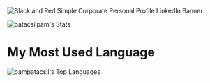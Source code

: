 ![Black and Red Simple Corporate Personal Profile LinkedIn Banner](https://github.com/user-attachments/assets/6ac9fe2c-962e-43fe-9ee1-b7fbbcc9ca98)


![patacsilpam's Stats](https://github-readme-stats.vercel.app/api?username=patacsilpam&theme=midnight-purple&show_icons=true&hide_border=true&count_private=true)

<h1>My Most Used Language</h1>

![pampatacsil's Top Languages](https://github-readme-stats.vercel.app/api/top-langs/?username=pampatacsil&theme=midnight-purple&show_icons=true&hide_border=true&layout=compact)

<!--<div id="badges">
  <div>
    <h3>Languages that I am learning:)</h3>
    <img src="https://github.com/devicons/devicon/blob/master/ic![Black and Red Simple Corporate Personal Profile LinkedIn Banner](https://github.com/user-attachments/assets/a2bebe5a-10c0-465e-9989-05aa7d349b4f)
ons/java/java-original-wordmark.svg" title="Java" alt="Java" width="50" height="50"/>&nbsp;
     <img src="https://github.com/devicons/devicon/blob/master/icons/kotlin/kotlin-original.svg" title="Kotlin"  alt="Kotlin" width="50" height="50"/>&nbsp;
    <img src="https://github.com/devicons/devicon/blob/master/icons/javascript/javascript-original.svg" title="JavaScript" alt="JavaScript" width="50" height="50"/>&nbsp;
     <img src="https://github.com/devicons/devicon/blob/master/icons/typescript/typescript-original.svg" title="TypeScript"  alt="TypeScript" width="50" height="50"/>&nbsp;
    <img src="https://github.com/devicons/devicon/blob/master/icons/php/php-original.svg" title="PHP"  alt="PHP" width="50" height="50"/>&nbsp;
</div>
</div>
<br>-->





<!--
**patacsilpam/patacsilpam** is a ✨ _special_ ✨ repository because its `README.md` (this file) appears on your GitHub profile.

Here are some ideas to get you started:

- 🔭 I’m currently working on ...
- 🌱 I’m currently learning ...
- 👯 I’m looking to collaborate on ...
- 🤔 I’m looking for help with ...
- 💬 Ask me about ...
- 📫 How to reach me: ...
- 😄 Pronouns: ...
- ⚡ Fun fact: ...
-->
